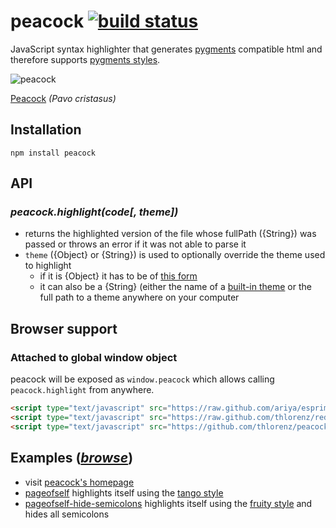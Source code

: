 # peacock [![build status](https://secure.travis-ci.org/thlorenz/peacock.png)](http://travis-ci.org/thlorenz/peacock)

JavaScript syntax highlighter that generates [pygments](http://pygments.org/) compatible html and therefore supports
[pygments styles](https://github.com/thlorenz/peacock/tree/master/styles).

![peacock](http://animal.discovery.com/birds/peacock/pictures/peacock-picture.jpg)

[Peacock](http://animal.discovery.com/birds/peacock/) *(Pavo cristasus)*

## Installation

    npm install peacock

## API

### ***peacock.highlight(code[, theme])***

- returns the highlighted version of the file whose fullPath ({String}) was passed or throws an error if it was not able
  to parse it
- `theme` ({Object} or {String}) is used to optionally override the theme used to highlight
  - if it is {Object} it has to be of [this form](https://github.com/thlorenz/peacock/blob/master/themes/empty.js)
  - it can also be a {String} (either the name of a [built-in
    theme](https://github.com/thlorenz/peacock/tree/master/themes) or the full path to a theme anywhere on your computer

## Browser support

### Attached to global window object

peacock will be exposed as `window.peacock` which allows calling `peacock.highlight` from anywhere.

```html
<script type="text/javascript" src="https://raw.github.com/ariya/esprima/master/esprima.js"></script>
<script type="text/javascript" src="https://raw.github.com/thlorenz/redeyed/master/redeyed.js"></script>
<script type="text/javascript" src="https://github.com/thlorenz/peacock/raw/master/peacock-browser.js"></script>
```

## Examples ([*browse*](https://github.com/thlorenz/peacock/tree/master/examples))

- visit [peacock's homepage](http://thlorenz.github.com/peacock/)
- [pageofself](https://github.com/thlorenz/peacock/blob/master/examples/pageofself.js) highlights itself using
  the [tango style](https://github.com/thlorenz/peacock/blob/master/styles/tango.css)
- [pageofself-hide-semicolons](https://github.com/thlorenz/peacock/blob/master/examples/pageofself-hide-semicolons.js) highlights itself using
  the [fruity style](https://github.com/thlorenz/peacock/blob/master/styles/fruity.css) and hides all semicolons
